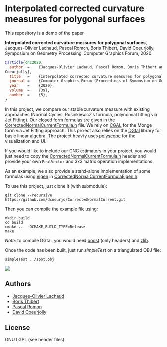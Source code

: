 # Interpolated corrected curvature measures for polygonal surfaces

This repository is a demo of the paper:

**Interpolated corrected curvature measures for polygonal surfaces**,
Jacques-Olivier Lachaud, Pascal Romon, Boris Thibert, David
Coeurjolly,
Symposium on Geometry Processing, Computer Graphics Forum, 2020.

``` bibtex
@article{cnc2020,
  author  =    {Jacques-Olivier Lachaud, Pascal Romon, Boris Thibert and David
Coeurjolly},
  title   =    {Interpolated corrected curvature measures for polygonal surfaces},
  journal =    {Computer Graphics Forum (Proceedings of Symposium on Geometry Processing 2020)},
  year    =    {2020},
  volume  =    {39},
  number  =    {5},
}
```

In this project, we compare our stable curvature measure with existing
approaches (Normal Cycles, Rusinkiewicz's formula, polynomial fitting
via Jet Fitting). Our closed form formulas are given in the
[CorrectedNormalCurrentFormula.h](https://github.com/dcoeurjo/CorrectedNormalCurrent/blob/master/CorrectedNormalCurrentFormula.h)
file. We rely on [CGAL](https://cgal.org) for the Monge form via Jet Fitting
approach. This project also relies on the [DGtal](dgtal.org) library
for basic linear algebra. The project heavily uses [polyscope](http://polyscope.run) for the visualization and UI.

If you would like to include our CNC estimators in your project, you
would just need to copy the
[CorrectedNormalCurrentFormula.h](https://github.com/dcoeurjo/CorrectedNormalCurrent/blob/master/CorrectedNormalCurrentFormula.h)
header and provide your own `RealVector` and 3x3 matrix
operation implementations.

As an example, we also provide a stand-alone implementation of some formulas using [eigen](https://eigen.tuxfamily.org) in [CorrectedNormalCurrentFormulaEigen.h](https://github.com/dcoeurjo/CorrectedNormalCurrent/blob/master/CorrectedNormalCurrentFormulaEigen.h).


To use this project, just clone it (with submodule):

```
git clone --recursive https://github.com/dcoeurjo/CorrectedNormalCurrent.git
```

Then you can compile the example file using:

```
mkdir build
cd build
cmake ..  -DCMAKE_BUILD_TYPE=Release
make
```

*Note*: to compile DGtal, you would need [boost](boost.org) (only headers) and  [zlib](https://www.zlib.net).


Once the code has been built, just run *simpleTest* on a triangulated
OBJ file:

```
simpleTest ../spot.obj
```

![](spot.gif)

## Authors

* [Jacques-Olivier Lachaud](http://www.lama.univ-savoie.fr/pagesmembres/lachaud/People/LACHAUD-JO/person.html)
* [Boris Thibert](https://ljk.imag.fr/membres/Boris.Thibert/)
* [Pascal Romon](https://perso.math.u-pem.fr/romon.pascal/)
* [David Coeurjolly](http://perso.liris.cnrs.fr/david.coeurjolly)

## License

GNU LGPL (see header files)



